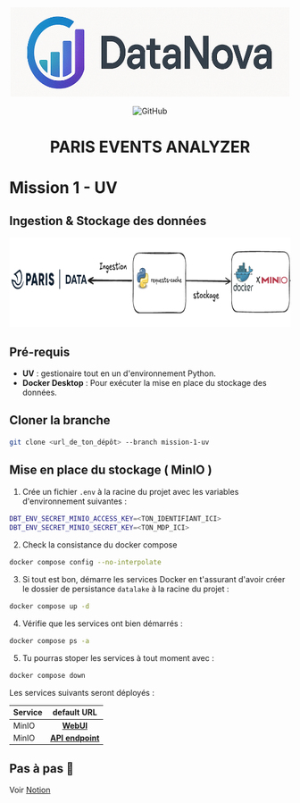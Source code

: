 
<div align="center">

<img src="images/datanova-logo.png" alt="logo" width="500" height="160">



![GitHub](https://img.shields.io/github/license/CAprogs/paris-events-analyzer?color=blue)


# PARIS EVENTS ANALYZER

</div>

# Mission 1 - UV

## Ingestion & Stockage des données

<div align="center">

<img src="images/ingestion.png" alt="archi" width="700" height="160">

</div>

## Pré-requis

- **UV** : gestionaire tout en un d'environnement Python.
- **Docker Desktop** : Pour exécuter la mise en place du stockage des données.


## Cloner la branche

```bash
git clone <url_de_ton_dépôt> --branch mission-1-uv
```


## Mise en place du stockage ( MinIO )

1. Crée un fichier `.env` à la racine du projet avec les variables d'environnement suivantes :
```bash
DBT_ENV_SECRET_MINIO_ACCESS_KEY=<TON_IDENTIFIANT_ICI>
DBT_ENV_SECRET_MINIO_SECRET_KEY=<TON_MDP_ICI>
``` 

2. Check la consistance du docker compose
```bash
docker compose config --no-interpolate
```

3. Si tout est bon, démarre les services Docker en t'assurant d'avoir créer le dossier de persistance `datalake` à la racine du projet :
```bash
docker compose up -d
```

4. Vérifie que les services ont bien démarrés :
```bash
docker compose ps -a
```

5. Tu pourras stoper les services à tout moment avec :
```bash
docker compose down
```

Les services suivants seront déployés :

| Service          | default URL
| :--------------- |:---------------:|
| MinIO            | [**WebUI**](http://localhost:9001)  |
| MinIO            | [**API endpoint**](http://localhost:9000)  |

## Pas à pas 🐢
 
Voir [Notion](https://tough-cyclone-37b.notion.site/Mission-1-uv-20ac1cee419a8063973ec600d7295224)
